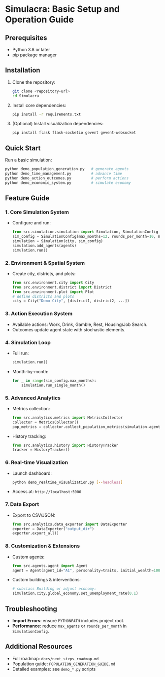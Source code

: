 # Simulacra: Basic Setup and Operation Guide

## Prerequisites
- Python 3.8 or later
- pip package manager

## Installation
1. Clone the repository:
   ```bash
   git clone <repository-url>
   cd Simulacra
   ```
2. Install core dependencies:
   ```bash
   pip install -r requirements.txt
   ```
3. (Optional) Install visualization dependencies:
   ```bash
   pip install flask flask-socketio gevent gevent-websocket
   ```

## Quick Start
Run a basic simulation:
```bash
python demo_population_generation.py   # generate agents
python demo_time_management.py         # advance time
python demo_action_outcomes.py         # perform actions
python demo_economic_system.py         # simulate economy
``` 

## Feature Guide

### 1. Core Simulation System
- Configure and run:
  ```python
  from src.simulation.simulation import Simulation, SimulationConfig
  sim_config = SimulationConfig(max_months=12, rounds_per_month=10, max_agents=100)
  simulation = Simulation(city, sim_config)
  simulation.add_agents(agents)
  simulation.run()
  ```

### 2. Environment & Spatial System
- Create city, districts, and plots:
  ```python
  from src.environment.city import City
  from src.environment.district import District
  from src.environment.plot import Plot
  # define districts and plots
  city = City("Demo City", [district1, district2, ...])
  ```

### 3. Action Execution System
- Available actions: Work, Drink, Gamble, Rest, Housing/Job Search.
- Outcomes update agent state with stochastic elements.

### 4. Simulation Loop
- Full run:
  ```python
  simulation.run()
  ```
- Month-by-month:
  ```python
  for _ in range(sim_config.max_months):
      simulation.run_single_month()
  ```

### 5. Advanced Analytics
- Metrics collection:
  ```python
  from src.analytics.metrics import MetricsCollector
  collector = MetricsCollector()
  pop_metrics = collector.collect_population_metrics(simulation.agents, simulation.time_manager.current_time)
  ```
- History tracking:
  ```python
  from src.analytics.history import HistoryTracker
  tracker = HistoryTracker()
  ```

### 6. Real-time Visualization
- Launch dashboard:
  ```bash
  python demo_realtime_visualization.py [--headless]
  ```
- Access at: `http://localhost:5000`

### 7. Data Export
- Export to CSV/JSON:
  ```python
  from src.analytics.data_exporter import DataExporter
  exporter = DataExporter("output_dir")
  exporter.export_all()
  ```

### 8. Customization & Extensions
- Custom agents:
  ```python
  from src.agents.agent import Agent
  agent = Agent(agent_id="A1", personality=traits, initial_wealth=1000)
  ```
- Custom buildings & interventions:
  ```python
  # subclass Building or adjust economy:
  simulation.city.global_economy.set_unemployment_rate(0.1)
  ```

## Troubleshooting
- **Import Errors**: ensure `PYTHONPATH` includes project root.
- **Performance**: reduce `max_agents` or `rounds_per_month` in `SimulationConfig`.

## Additional Resources
- Full roadmap: `docs/next_steps_roadmap.md`
- Population guide: `POPULATION_GENERATION_GUIDE.md`
- Detailed examples: see `demo_*.py` scripts 